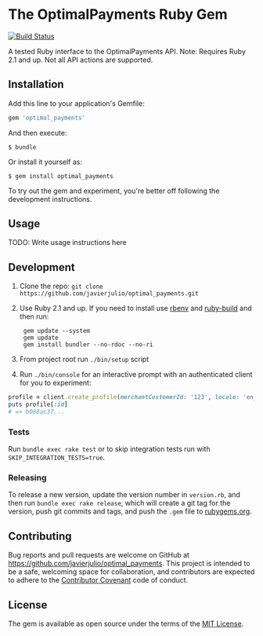 # The OptimalPayments Ruby Gem

[![Build Status](https://travis-ci.org/javierjulio/optimal_payments.svg?branch=master)][travis]

[travis]: https://travis-ci.org/javierjulio/optimal_payments

A tested Ruby interface to the OptimalPayments API. Note: Requires Ruby 2.1 and up. Not all API actions are supported.

## Installation

Add this line to your application's Gemfile:

```ruby
gem 'optimal_payments'
```

And then execute:

    $ bundle

Or install it yourself as:

    $ gem install optimal_payments

To try out the gem and experiment, you're better off following the development instructions.

## Usage

TODO: Write usage instructions here

## Development

1. Clone the repo: `git clone https://github.com/javierjulio/optimal_payments.git`
2. Use Ruby 2.1 and up. If you need to install use [rbenv](https://github.com/sstephenson/rbenv) and [ruby-build](https://github.com/sstephenson/ruby-build) and then run:

        gem update --system
        gem update
        gem install bundler --no-rdoc --no-ri

3. From project root run `./bin/setup` script
4. Run `./bin/console` for an interactive prompt with an authenticated client for you to experiment:

  ```ruby
  profile = client.create_profile(merchantCustomerId: '123', locale: 'en_US')
  puts profile[:id]
  # => b088ac37...
  ```

### Tests

Run `bundle exec rake test` or to skip integration tests run with `SKIP_INTEGRATION_TESTS=true`.

### Releasing

To release a new version, update the version number in `version.rb`, and then run `bundle exec rake release`, which will create a git tag for the version, push git commits and tags, and push the `.gem` file to [rubygems.org](https://rubygems.org).

## Contributing

Bug reports and pull requests are welcome on GitHub at https://github.com/javierjulio/optimal_payments. This project is intended to be a safe, welcoming space for collaboration, and contributors are expected to adhere to the [Contributor Covenant](contributor-covenant.org) code of conduct.

## License

The gem is available as open source under the terms of the [MIT License](http://opensource.org/licenses/MIT).
